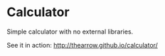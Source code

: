# Calculator

Simple calculator with no external libraries.

See it in action: http://thearrow.github.io/calculator/



